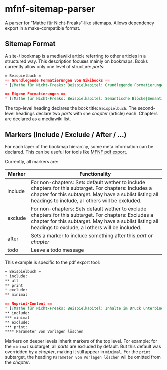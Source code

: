 # mfnf-sitemap-parser
A parser for "Mathe für Nicht-Freaks"-like sitemaps. Allows dependency export in a make-compatible format.

## Sitemap Format

A site-/ bookmap is a mediawiki article referring to other articles in a structured way. This description focuses mainly on bookmaps.
Books currently allow only one level of structure: *parts*:

```markdown
= Beispielbuch =
== Grundlegende Formatierungen von Wikibooks ==
* [[Mathe für Nicht-Freaks: Beispielkapitel: Grundlegende Formatierungen|Grundlegende Formatierungen]]

== Eigene Formatierungen ==
* [[Mathe für Nicht-Freaks: Beispielkapitel: Semantische Blöcke|Semantische Blöcke]]
```

The top-level heading declares the book title: `Beispielbuch`. The second-level headings declare two *parts* with one *chapter* (article) each. Chapters are declared as a mediawiki list.

## Markers (Include / Exclude / After / ...)

For each layer of the bookmap hierarchy, some meta information can be declared. This can be useful for tools like [MFNF pdf export](https://github.com/lodifice/mfnf-pdf-export). 

Currently, all markers are:

| Marker  | Functionality |
| ------- | --------------|
| include | For non-chapters: Sets default wether to include chapters for this subtarget. For chapters: Includes a chapter for this subtarget. May have a sublist listing all headings to include, all others will be excluded. |
| exclude | For non-chapters: Sets default wether to exclude chapters for this subtarget. For chapters: Excludes a chapter for this subtarget. May have a sublist listing all headings to exclude, all others will be included. |
| after | Sets a marker to include something after this *part* or *chapter* |
| todo | Leave a todo message |


This example is specific to the pdf export tool:

```markdown
= Beispielbuch =
* include:
** all
** print
* exclude:
** minimal

== Noprint-Content ==
* [[Mathe für Nicht-Freaks: Beispielkapitel: Inhalte im Druck unterbinden|Inhalte im Druck unterbinden]]
** include:
*** minimal
** exclude:
*** print:
**** Parameter von Vorlagen löschen
```

Markers on deeper levels inherit markers of the top level. For example: for the `minimal` subtarget, all *parts* are excluded by default. But this default was overridden by a *chapter*, making it still appear in `minimal`.
For the `print` subtarget, the heading `Parameter von Vorlagen löschen` wil be omitted from the *chapter*.

